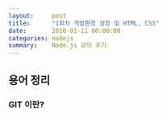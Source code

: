 ```yaml
---
layout:     post
title:      "1회차 개발환경 설정 및 HTML, CSS"
date:       2018-01-11 00:00:00
categories: nodejs
summary:    Node.js 강의 후기
---
```


## 용어 정리

### GIT 이란?
 
